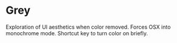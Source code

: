 Grey
====

Exploration of UI aesthetics when color removed. Forces OSX into monochrome mode. Shortcut key to turn color on briefly.
